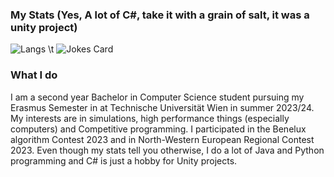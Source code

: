 ### My Stats (Yes, A lot of C#, take it with a grain of salt, it was a unity project)
![Langs](https://github-readme-stats.vercel.app/api/top-langs/?username=HenrikKlasen&theme=tokyonight&langs_count=200) \t ![Jokes Card](https://readme-jokes.vercel.app/api?hideBorder)

### What I do
I am a second year Bachelor in Computer Science student pursuing my Erasmus Semester in at Technische Universität Wien in summer 2023/24. My interests are in simulations, high performance things (especially computers) and Competitive programming. I participated in the Benelux algorithm Contest 2023 and in North-Western European Regional Contest 2023. 
Even though my stats tell you otherwise, I do a lot of Java and Python programming and C# is just a hobby for Unity projects.
